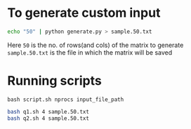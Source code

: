 # To generate custom input
```bash
echo "50" | python generate.py > sample.50.txt
```
Here `50` is the no. of rows(and cols) of the matrix to generate  
`sample.50.txt` is the file in which the matrix will be saved 

# Running scripts
`bash script.sh nprocs input_file_path`
```bash
bash q1.sh 4 sample.50.txt
bash q2.sh 4 sample.50.txt
```
